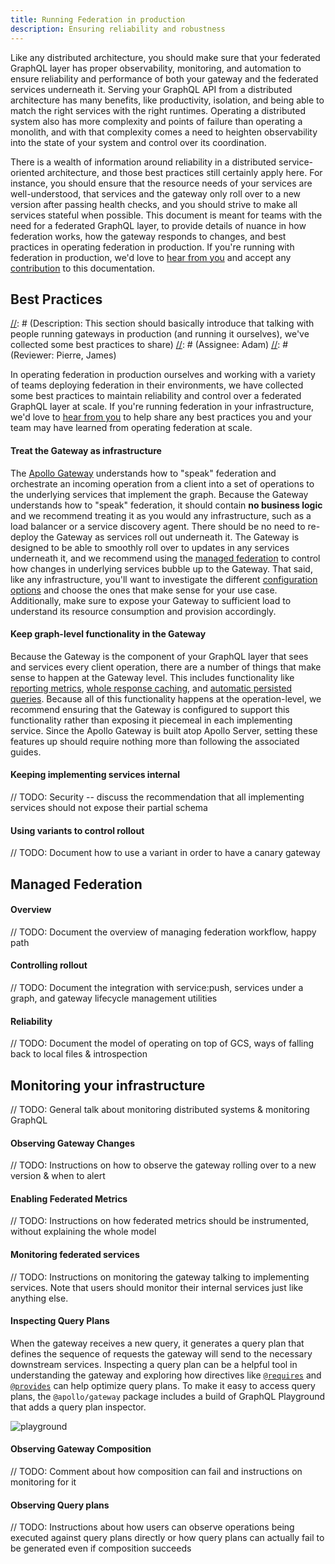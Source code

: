 ```yaml
---
title: Running Federation in production
description: Ensuring reliability and robustness
---
```


Like any distributed architecture, you should make sure that your federated GraphQL layer has proper observability, monitoring, and automation to ensure reliability and performance of both your gateway and the federated services underneath it. Serving your GraphQL API from a distributed architecture has many benefits, like productivity, isolation, and being able to match the right services with the right runtimes. Operating a distributed system also has more complexity and points of failure than operating a monolith, and with that complexity comes a need to heighten observability into the state of your system and control over its coordination.

There is a wealth of information around reliability in a distributed service-oriented architecture, and those best practices still certainly apply here. For instance, you should ensure that the resource needs of your services are well-understood, that services and the gateway only roll over to a new version after passing health checks, and you should strive to make all services stateful when possible. This document is meant for teams with the need for a federated GraphQL layer, to provide details of nuance in how federation works, how the gateway responds to changes, and best practices in operating federation in production. If you're running with federation in production, we'd love to [hear from you](mailto:federation@apollographql.com) and accept any [contribution](https://github.com/apollographql/apollo-server/blob/master/docs/source/federation/production.md) to this documentation.

## Best Practices

[//]: # (Description: This section should basically introduce that talking with people running gateways in production (and running it ourselves), we've collected some best practices to share)
[//]: # (Assignee: Adam)
[//]: # (Reviewer: Pierre, James)

In operating federation in production ourselves and working with a variety of teams deploying federation in their environments, we have collected some best practices to maintain reliability and control over a federated GraphQL layer at scale. If you're running federation in your infrastructure, we'd love to [hear from you](mailto:federation@apollographql.com) to help share any best practices you and your team may have learned from operating federation at scale.

#### Treat the Gateway as infrastructure

The [Apollo Gateway](https://www.apollographql.com/docs/apollo-server/federation/implementing/#running-a-gateway) understands how to "speak" federation and orchestrate an incoming operation from a client into a set of operations to the underlying services that implement the graph. Because the Gateway understands how to "speak" federation, it should contain **no business logic** and we recommend treating it as you would any infrastructure, such as a load balancer or a service discovery agent. There should be no need to re-deploy the Gateway as services roll out underneath it. The Gateway is designed to be able to smoothly roll over to updates in any services underneath it, and we recommend using the [managed federation](https://www.apollographql.com/docs/apollo-server/federation/production/#managed-federation) to control how changes in underlying services bubble up to the Gateway. That said, like any infrastructure, you'll want to investigate the different [configuration options](https://www.apollographql.com/docs/apollo-server/api/apollo-gateway/) and choose the ones that make sense for your use case. Additionally, make sure to expose your Gateway to sufficient load to understand its resource consumption and provision accordingly.

#### Keep graph-level functionality in the Gateway

Because the Gateway is the component of your GraphQL layer that sees and services every client operation, there are a number of things that make sense to happen at the Gateway level. This includes functionality like [reporting metrics](https://www.apollographql.com/docs/apollo-server/features/metrics/), [whole response caching](https://www.apollographql.com/docs/apollo-server/features/caching/#saving-full-responses-to-a-cache), and [automatic persisted queries](https://www.apollographql.com/docs/apollo-server/features/apq/). Because all of this functionality happens at the operation-level, we recommend ensuring that the Gateway is configured to support this functionality rather than exposing it piecemeal in each implementing service. Since the Apollo Gateway is built atop Apollo Server, setting these features up should require nothing more than following the associated guides.

#### Keeping implementing services internal

// TODO: Security -- discuss the recommendation that all implementing services should not expose their partial schema

#### Using variants to control rollout

// TODO: Document how to use a variant in order to have a canary gateway

## Managed Federation
[//]: # (Description: This section should discuss the basic idea of managed federation without getting into specific and talk vaguely of the problem of service rollout and looking for a balance of automation and observability, workflow, etc.)
[//]: # (Assignee: Jackson)
[//]: # (Reviewer: Adam)

#### Overview

// TODO: Document the overview of managing federation workflow, happy path

#### Controlling rollout

// TODO: Document the integration with service:push, services under a graph, and gateway lifecycle management utilities

#### Reliability

[//]: # (Description: This section should document how the Gateway polls GCS for updates, why it's a reliable model, what the defaults are, and any recommendations)
[//]: # (Assignee: Jackson)
[//]: # (Reviewer: Adam)

// TODO: Document the model of operating on top of GCS, ways of falling back to local files & introspection

## Monitoring your infrastructure

// TODO: General talk about monitoring distributed systems & monitoring GraphQL

#### Observing Gateway Changes

[//]: # (Description: An explanation of observability options for the gateway with some helpful examples and / or anecdotes)
[//]: # (Assignee: Trevor)
[//]: # (Reviewer: Jake)

// TODO: Instructions on how to observe the gateway rolling over to a new version & when to alert

#### Enabling Federated Metrics

[//]: # (Description: A brief, no-frills this is how you do it. Link back to the federated metrics doc)
[//]: # (Assignee: Adam)
[//]: # (Reviewer: Jesse)

// TODO: Instructions on how federated metrics should be instrumented, without explaining the whole model

#### Monitoring federated services

// TODO: Instructions on monitoring the gateway talking to implementing services. Note that users should monitor their internal services just like anything else.

#### Inspecting Query Plans

When the gateway receives a new query, it generates a query plan that defines the sequence of requests the gateway will send to the necessary downstream services. Inspecting a query plan can be a helpful tool in understanding the gateway and exploring how directives like [`@requires`](/federation/advanced-features/#computed-fields) and [`@provides`](/federation/advanced-features/#using-denormalized-data) can help optimize query plans. To make it easy to access query plans, the `@apollo/gateway` package includes a build of GraphQL Playground that adds a query plan inspector.


![playground](../images/playground.png)

#### Observing Gateway Composition

[//]: # (Description: An explanation of this observability option for the gateway with some helpful examples and / or anecdotes)
[//]: # (Assignee: Trevor)
[//]: # (Reviewer: Jake)

// TODO: Comment about how composition can fail and instructions on monitoring for it

#### Observing Query plans

[//]: # (Description: An explanation of this observability option for the gateway with some helpful examples and / or anecdotes)
[//]: # (Assignee: Trevor)
[//]: # (Reviewer: Jake)

// TODO: Instructions about how users can observe operations being executed against query plans directly or how query plans can actually fail to be generated even if composition succeeds
